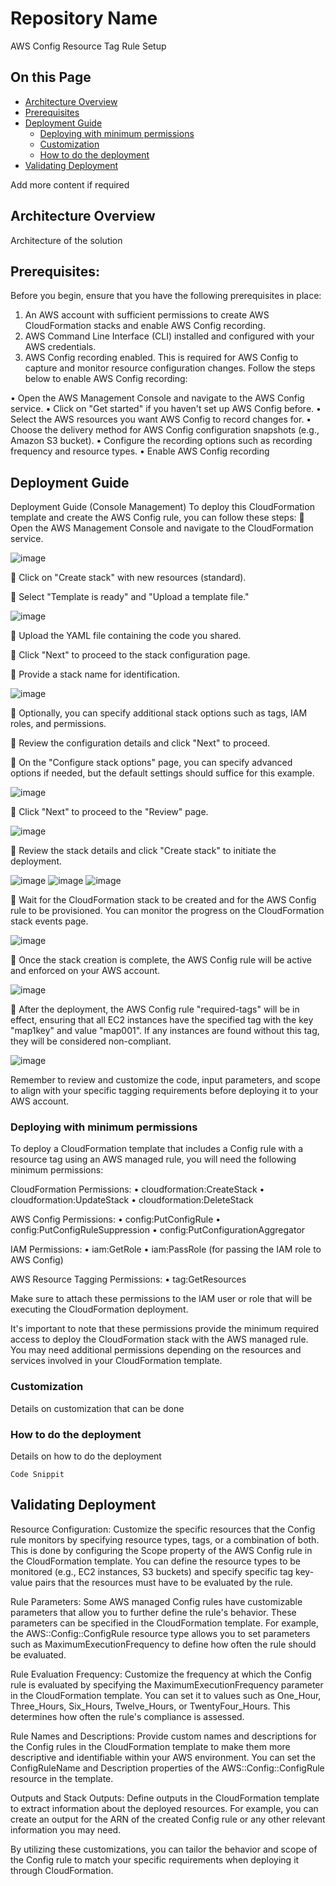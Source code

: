 # Repository Name 

AWS Config Resource Tag Rule Setup


## On this Page
- [Architecture Overview](#architecture-overview)
- [Prerequisites](#prerequisites)
- [Deployment Guide](#deployment-guide)
  - [Deploying with minimum permissions](#deploying-with-minimum-permissions)
  - [Customization](#customization)
  - [How to do the deployment](how-to-do-the-deployment)
- [Validating Deployment](#validating-deployment)

Add more content if required



## Architecture Overview
Architecture of the solution

## Prerequisites:

Before you begin, ensure that you have the following prerequisites in place:

1) An AWS account with sufficient permissions to create AWS CloudFormation stacks and enable AWS Config recording.
2) AWS Command Line Interface (CLI) installed and configured with your AWS credentials.
3) AWS Config recording enabled. This is required for AWS Config to capture and monitor resource configuration changes. Follow the steps below to enable AWS Config recording:

  •	Open the AWS Management Console and navigate to the AWS Config service.
  •	Click on "Get started" if you haven't set up AWS Config before.
  •	Select the AWS resources you want AWS Config to record changes for.
  •	Choose the delivery method for AWS Config configuration snapshots (e.g., Amazon S3 bucket).
  •	Configure the recording options such as recording frequency and resource types.
  •	Enable AWS Config recording




## Deployment Guide
Deployment Guide (Console Management)
To deploy this CloudFormation template and create the AWS Config rule, you can follow these steps:
	Open the AWS Management Console and navigate to the CloudFormation service.

![image](https://github.com/syedishaq13129/awsconfig1/assets/122854504/8e38bb0f-2ccd-4e03-ace6-02d0cfd3a7ca)


	Click on "Create stack" with new resources (standard).

	Select "Template is ready" and "Upload a template file."

![image](https://github.com/syedishaq13129/awsconfig1/assets/122854504/4043c17d-a8d8-4a98-9dc8-fa65a9f905ed)


	Upload the YAML file containing the code you shared.

	Click "Next" to proceed to the stack configuration page.
                                                              
	Provide a stack name for identification.

![image](https://github.com/syedishaq13129/awsconfig1/assets/122854504/b2d1968c-1314-4885-a483-300d50caf3de)

	Optionally, you can specify additional stack options such as tags, IAM roles, and permissions.

	Review the configuration details and click "Next" to proceed.



	On the "Configure stack options" page, you can specify advanced options if needed, but the default settings should suffice for this example.

 ![image](https://github.com/syedishaq13129/awsconfig1/assets/122854504/0208913a-b882-47d7-8f98-292c28282d90)





	Click "Next" to proceed to the "Review" page.


![image](https://github.com/syedishaq13129/awsconfig1/assets/122854504/29b32ff1-e36b-49a7-b2f2-5fcd633369df)

 
	Review the stack details and click "Create stack" to initiate the deployment.

![image](https://github.com/syedishaq13129/awsconfig1/assets/122854504/5b2b461a-dc5d-4135-b6bb-d879114ef851)
![image](https://github.com/syedishaq13129/awsconfig1/assets/122854504/22d982a4-cb9b-4fa8-be40-e332a942418b)
![image](https://github.com/syedishaq13129/awsconfig1/assets/122854504/2f0590ae-cb4a-4f33-a2b8-74687b0cc0c3)

	Wait for the CloudFormation stack to be created and for the AWS Config rule to be provisioned. You can monitor the progress on the CloudFormation stack events page.

![image](https://github.com/syedishaq13129/awsconfig1/assets/122854504/3ab74941-c46e-480d-8aac-459fbb9ab63f)

	Once the stack creation is complete, the AWS Config rule will be active and enforced on your AWS account.

 ![image](https://github.com/syedishaq13129/awsconfig1/assets/122854504/d9dad56e-2574-4500-8187-5330f4e88696)
 
	After the deployment, the AWS Config rule "required-tags" will be in effect, ensuring that all EC2 instances have the specified tag with the key "map1key" and value "map001". If any instances are found without this tag, they will be considered non-compliant.

 ![image](https://github.com/syedishaq13129/awsconfig1/assets/122854504/913dda83-ad06-4eff-92bd-41662d495e4b)


Remember to review and customize the code, input parameters, and scope to align with your specific tagging requirements before deploying it to your AWS account.


### Deploying with minimum permissions
To deploy a CloudFormation template that includes a Config rule with a resource tag using an AWS managed rule, you will need the following minimum permissions:

CloudFormation Permissions:
•	cloudformation:CreateStack
•	cloudformation:UpdateStack
•	cloudformation:DeleteStack

AWS Config Permissions:
•	config:PutConfigRule
•	config:PutConfigRuleSuppression
•	config:PutConfigurationAggregator

IAM Permissions:
•	iam:GetRole
•	iam:PassRole (for passing the IAM role to AWS Config)


AWS Resource Tagging Permissions:
•	tag:GetResources


Make sure to attach these permissions to the IAM user or role that will be executing the CloudFormation deployment.

It's important to note that these permissions provide the minimum required access to deploy the CloudFormation stack with the AWS managed rule. You may need additional permissions depending on the resources and services involved in your CloudFormation template.


### Customization
Details on customization that can be done


### How to do the deployment
Details on how to do the deployment

```
Code Snippit 
```

## Validating Deployment
Resource Configuration: Customize the specific resources that the Config rule monitors by specifying resource types, tags, or a combination of both. This is done by configuring the Scope property of the AWS Config rule in the CloudFormation template. You can define the resource types to be monitored (e.g., EC2 instances, S3 buckets) and specify specific tag key-value pairs that the resources must have to be evaluated by the rule.

Rule Parameters: Some AWS managed Config rules have customizable parameters that allow you to further define the rule's behavior. These parameters can be specified in the CloudFormation template. For example, the AWS::Config::ConfigRule resource type allows you to set parameters such as MaximumExecutionFrequency to define how often the rule should be evaluated.

Rule Evaluation Frequency: Customize the frequency at which the Config rule is evaluated by specifying the MaximumExecutionFrequency parameter in the CloudFormation template. You can set it to values such as One_Hour, Three_Hours, Six_Hours, Twelve_Hours, or TwentyFour_Hours. This determines how often the rule's compliance is assessed.

Rule Names and Descriptions: Provide custom names and descriptions for the Config rules in the CloudFormation template to make them more descriptive and identifiable within your AWS environment. You can set the ConfigRuleName and Description properties of the AWS::Config::ConfigRule resource in the template.

Outputs and Stack Outputs: Define outputs in the CloudFormation template to extract information about the deployed resources. For example, you can create an output for the ARN of the created Config rule or any other relevant information you may need.

By utilizing these customizations, you can tailor the behavior and scope of the Config rule to match your specific requirements when deploying it through CloudFormation.
